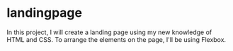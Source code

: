 # landingpage

In this project, I will create a landing page using my new knowledge of HTML and CSS. To arrange the elements on the page, I'll be using Flexbox. 